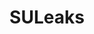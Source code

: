 ---
title: SULeaks
crosslinks:
- stevenuniverse
- livven
- Gregfuckedarock
- gravityfalls
- IAmA
- xkcd
- BeachCity
- gregfuckedarock
- hamiltonmusical
- lewronggeneration
- evangelion
- gem_irl
- mylittlepony
- nocontext
- INJUSTICE
- continuityporn
- '2015'
- PrequelMemes
- UnexpectedJoJo
- podcasts
---